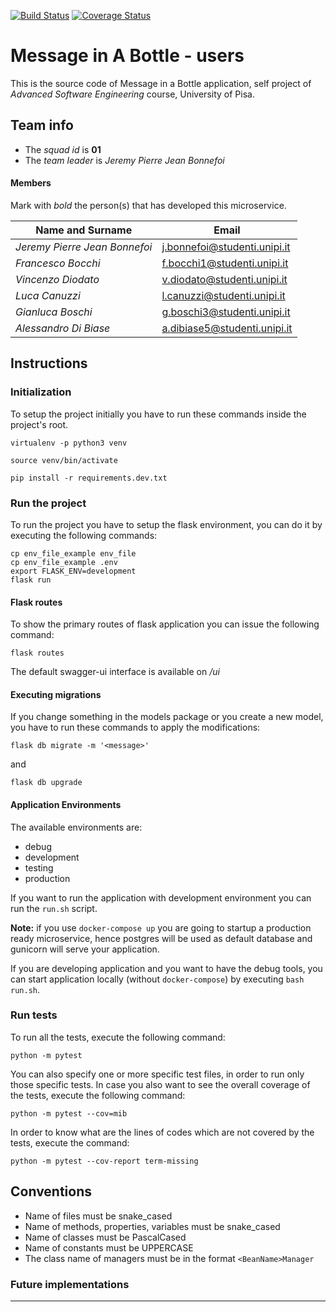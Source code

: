 
[![Build Status](https://app.travis-ci.com/lcnz/mib-lottery.svg?branch=main)](https://app.travis-ci.com/lcnz/mib-lottery)
[![Coverage Status](https://coveralls.io/repos/github/lcnz/mib-lottery/badge.svg)](https://coveralls.io/github/lcnz/mib-lottery)

# Message in A Bottle - users

This is the source code of Message in a Bottle application, self project of *Advanced Software Engineering* course,
University of Pisa.

## Team info

- The *squad id* is **01**
- The *team leader* is *Jeremy Pierre Jean Bonnefoi*

#### Members

Mark with *bold* the person(s) that has developed this microservice.

|Name and Surname    | Email                         |
|--------------------|-------------------------------|
|*Jeremy Pierre Jean Bonnefoi* |j.bonnefoi@studenti.unipi.it   |
|*Francesco Bocchi*  |f.bocchi1@studenti.unipi.it    |
|*Vincenzo Diodato*     |v.diodato@studenti.unipi.it    |
|*Luca Canuzzi*     |l.canuzzi@studenti.unipi.it    |
|*Gianluca Boschi*     |g.boschi3@studenti.unipi.it    |
|*Alessandro Di Biase* |a.dibiase5@studenti.unipi.it    |


## Instructions

### Initialization

To setup the project initially you have to run these commands
inside the project's root.

`virtualenv -p python3 venv`

`source venv/bin/activate`

`pip install -r requirements.dev.txt`

### Run the project

To run the project you have to setup the flask environment,
you can do it by executing the following commands:

```shell script
cp env_file_example env_file
cp env_file_example .env
export FLASK_ENV=development
flask run
```


#### Flask routes

To show the primary routes of flask application you can issue the following command:

`flask routes`

The default swagger-ui interface is available on */ui*

#### Executing migrations

If you change something in the models package or you create a new model,
you have to run these commands to apply the modifications:

`flask db migrate -m '<message>'`

and

`flask db upgrade`


#### Application Environments

The available environments are:

- debug
- development
- testing
- production

If you want to run the application with development environment
you can run the `run.sh` script.

**Note:** if you use `docker-compose up` you are going to startup a production ready microservice, hence postgres will be used as default database and gunicorn will serve your application.

If you are developing application and you want to have the debug tools, you can start application locally (without `docker-compose`) by executing `bash run.sh`.

### Run tests

To run all the tests, execute the following command:

`python -m pytest`

You can also specify one or more specific test files, in order to run only those specific tests.
In case you also want to see the overall coverage of the tests, execute the following command:

`python -m pytest --cov=mib`

In order to know what are the lines of codes which are not covered by the tests, execute the command:

`python -m pytest --cov-report term-missing`

## Conventions

- Name of files must be snake_cased
- Name of methods, properties, variables must be snake_cased
- Name of classes must be PascalCased 
- Name of constants must be UPPERCASE 
- The class name of managers must be in the format `<BeanName>Manager`

### Future implementations

---

